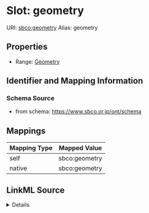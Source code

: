 

# Slot: geometry 



URI: [sbco:geometry](https://www.sbco.or.jp/ont/geometry)
Alias: geometry

<!-- no inheritance hierarchy -->







## Properties

* Range: [Geometry](Geometry.md)




## Identifier and Mapping Information






### Schema Source


* from schema: https://www.sbco.or.jp/ont/schema




## Mappings

| Mapping Type | Mapped Value |
| ---  | ---  |
| self | sbco:geometry |
| native | sbco:geometry |




## LinkML Source

<details>
```yaml
name: geometry
from_schema: https://www.sbco.or.jp/ont/schema
rank: 1000
alias: geometry
range: Geometry
multivalued: false

```
</details>